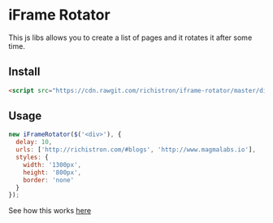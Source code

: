 iFrame Rotator
==============

This js libs allows you to create a list of pages and it rotates it after some
time.

## Install

```html
<script src="https://cdn.rawgit.com/richistron/iframe-rotator/master/dist/iframe-rotator.js"></script>
```

## Usage


```javascript
new iFrameRotator($('<div>'), {
  delay: 10,
  urls: ['http://richistron.com/#blogs', 'http://www.magmalabs.io'],
  styles: {
    width: '1300px',
    height: '800px',
    border: 'none'
  }
});
```

See how this works [here](http://g.recordit.co/zKjQqASBiJ.gif)
